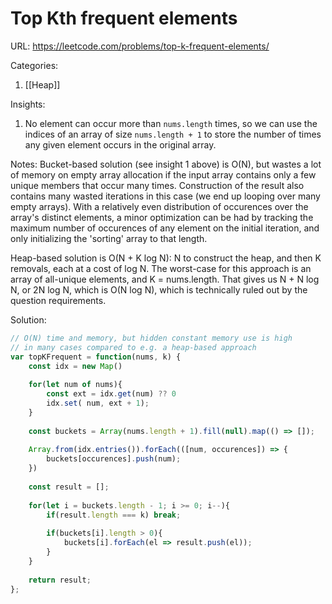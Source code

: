 # Top Kth frequent elements

URL: https://leetcode.com/problems/top-k-frequent-elements/

Categories:
1. [[Heap]]

Insights:
1. No element can occur more than `nums.length` times, so we can use the indices of an array of size `nums.length + 1` to store the number of times any given element occurs in the original array.

Notes:
Bucket-based solution (see insight 1 above) is O(N), but wastes a lot of memory on empty array allocation if the input array contains only a few unique members that occur many times.  Construction of the result also contains many wasted iterations in this case (we end up looping over many empty arrays).  With a relatively even distribution of occurences over the array's distinct elements, a minor optimization can be had by tracking the maximum number of occurences of any element on the initial iteration, and only initializing the 'sorting' array to that length.

Heap-based solution is O(N + K log N): N to construct the heap, and then K removals, each at a cost of log N.  The worst-case for this approach is an array of all-unique elements, and K = nums.length.  That gives us N + N log N, or 2N log N, which is O(N log N), which is technically ruled out by the question requirements.  

Solution:
```javascript
// O(N) time and memory, but hidden constant memory use is high
// in many cases compared to e.g. a heap-based approach
var topKFrequent = function(nums, k) {
    const idx = new Map()
    
    for(let num of nums){
        const ext = idx.get(num) ?? 0
        idx.set( num, ext + 1);
    }
    
    const buckets = Array(nums.length + 1).fill(null).map(() => []);
    
    Array.from(idx.entries()).forEach(([num, occurences]) => {
        buckets[occurences].push(num);
    })
    
    const result = [];
   
    for(let i = buckets.length - 1; i >= 0; i--){
        if(result.length === k) break;
        
        if(buckets[i].length > 0){
            buckets[i].forEach(el => result.push(el));
        }
    }
    
    return result;
};
```